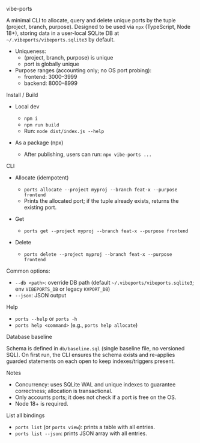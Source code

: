 vibe-ports

A minimal CLI to allocate, query and delete unique ports by the tuple (project, branch, purpose). Designed to be used via `npx` (TypeScript, Node 18+), storing data in a user-local SQLite DB at `~/.vibeports/vibeports.sqlite3` by default.

- Uniqueness:
  - (project, branch, purpose) is unique
  - port is globally unique
- Purpose ranges (accounting only; no OS port probing):
  - frontend: 3000–3999
  - backend: 8000–8999

Install / Build

- Local dev
  - `npm i`
  - `npm run build`
  - Run: `node dist/index.js --help`

- As a package (npx)
  - After publishing, users can run: `npx vibe-ports ...`

CLI

- Allocate (idempotent)
  - `ports allocate --project myproj --branch feat-x --purpose frontend`
  - Prints the allocated port; if the tuple already exists, returns the existing port.

- Get
  - `ports get --project myproj --branch feat-x --purpose frontend`

- Delete
  - `ports delete --project myproj --branch feat-x --purpose frontend`

Common options:
- `--db <path>`: override DB path (default `~/.vibeports/vibeports.sqlite3`; env `VIBEPORTS_DB` or legacy `KVPORT_DB`)
- `--json`: JSON output

Help

- `ports --help` or `ports -h`
- `ports help <command>` (e.g., `ports help allocate`)

Database baseline

Schema is defined in `db/baseline.sql` (single baseline file, no versioned SQL). On first run, the CLI ensures the schema exists and re-applies guarded statements on each open to keep indexes/triggers present.

Notes

- Concurrency: uses SQLite WAL and unique indexes to guarantee correctness; allocation is transactional.
- Only accounts ports; it does not check if a port is free on the OS.
- Node 18+ is required.

List all bindings

- `ports list` (or `ports view`): prints a table with all entries.
- `ports list --json`: prints JSON array with all entries.
